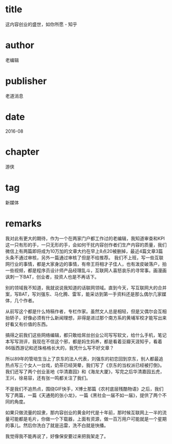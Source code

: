 # title
这内容创业的盛世，如你所愿 - 知乎

# author
老编辑

# publisher
老道消息

# date
2016-08

# chapter
游侠

# tag
新媒体

# remarks

我对此有更大的期待，作为一个在两家门户都工作过的老编辑，我知道审查和KPI这一只有形的手，一只无形的手，会如何干扰内容创作者们生产内容的质量，我们微信上有两篇即将成为10万加的文章大约在早上8点20被删掉，最近4篇文章3篇头条不通过审核，另外一篇通过审核了但是不给推荐。
我们不上班，写一些互联网行业的事情，都是大家身边的事情，有帝王将相才子佳人，也有泼皮破落户，拍一些视频，都是程序员设计师产品经理乱斗，互联网人喜怒哀乐的寻常事。画漫画讽刺一下BAT，创业者，投资人也是不再话下。

别的领域我不知道，我就说说我知道的话联网领域。直到今天，写互联网大的合并案，写BAT，写刘强东、马化腾、雷军，能采访到第一手资料还是那么偶尔几家媒体，几个作者。

从前写这个都是什么特稿作者，专栏作家。虽然文人总是相轻，但是又偶尔会互相抬轿子，好像必须有什么新闻理想，非得是进过那个南方系的黄埔军校才能写出来好看又有价值的东西。

搞得之前我们这些网络编辑，都只敢给屌丝创业公司写写软文，给什么手机，笔记本写写测评，我现在不信这个邪，都是妈生妈养，都是看着豆瓣天涯知乎，看着86版西游记和还珠格格长大的，我凭什么写不好文章？

所以89年的管培生当上了京东的法人代表，刘强东的初恋回到京东，别人都最追热点写三个女人一台戏，奶茶已经哭晕，我们写了《京东的当权派已经被打倒》。我们还写了两个创业圣地《华清嘉园》和《海龙大厦》，写完之后华清嘉园五虎，王兴，徐易容，还有张一鸣都关注了我们。

不是我们不追热点，围绕GIF快手，X博士那篇《农村底层残酷物语》之后，我们写了两篇，一篇《天通苑的张小龙》，一篇《黑社会一届不如一届》，提供了两个不同的角度。

如果只做流量的奴隶，那内容创业的黄金时代是十年前，那时候互联网上一半的流量可能都是毛片，你做一个下载器，上面有资源，做一百万用户可能就是一个星期的事儿。然后你洗白了就是迅雷，洗不白就是快播。

我觉得我不能再说了，好像保安要过来把我架走了。